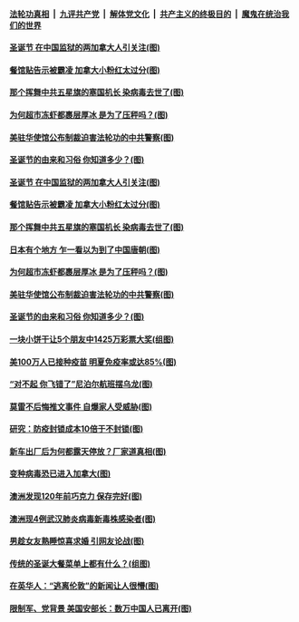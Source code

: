 

####  [法轮功真相](../../../../basic/blob/master/README.md?t=12262302) &nbsp;|&nbsp; [九评共产党](../../../../9ping.md/blob/master/README.md?t=12262302) &nbsp;|&nbsp; [解体党文化](../../../../jtdwh.md/blob/master/README.md?t=12262302)  &nbsp;|&nbsp; [共产主义的终极目的](../../../../gczydzjmd.md/blob/master/README.md?t=12262302) &nbsp;|&nbsp; [魔鬼在统治我们的世界](../../../../mgztzwmdsj.md/blob/master/README.md?t=12262302) 

#### [圣诞节 在中国监狱的两加拿大人引关注(图)](../pages/p3/957063.md?t=12262302) 

#### [餐馆贴告示被霸凌 加拿大小粉红太过分(图)](../pages/p3/957060.md?t=12262302) 

#### [那个挥舞中共五星旗的塞国机长 染病毒去世了(图)](../pages/p3/957044.md?t=12262302) 

#### [为何超市冻虾都裹层厚冰 是为了压秤吗？(图)](../pages/p3/956609.md?t=12262302) 

#### [美驻华使馆公布制裁迫害法轮功的中共警察(图)](../pages/p3/956983.md?t=12262302) 

#### [圣诞节的由来和习俗 你知道多少？(图)](../pages/p3/956318.md?t=12262302) 

#### [圣诞节 在中国监狱的两加拿大人引关注(图)](../pages/p3/957063.md?t=12262302) 

#### [餐馆贴告示被霸凌 加拿大小粉红太过分(图)](../pages/p3/957060.md?t=12262302) 

#### [那个挥舞中共五星旗的塞国机长 染病毒去世了(图)](../pages/p3/957044.md?t=12262302) 

#### [日本有个地方 乍一看以为到了中国唐朝(图)](../pages/p3/956949.md?t=12262302) 

#### [为何超市冻虾都裹层厚冰 是为了压秤吗？(图)](../pages/p3/956609.md?t=12262302) 

#### [美驻华使馆公布制裁迫害法轮功的中共警察(图)](../pages/p3/956983.md?t=12262302) 

#### [圣诞节的由来和习俗 你知道多少？(图)](../pages/p3/956318.md?t=12262302) 

#### [一块小饼干让5个朋友中1425万彩票大奖(组图)](../pages/p3/956988.md?t=12262302) 

#### [美100万人已接种疫苗 明夏免疫率或达85%(图)](../pages/p3/956951.md?t=12262302) 

#### [“对不起 你飞错了”尼泊尔航班摆乌龙(图)](../pages/p3/956926.md?t=12262302) 

#### [莫雷不后悔推文事件 自爆家人受威胁(图)](../pages/p3/956944.md?t=12262302) 

#### [研究：防疫封锁成本10倍于不封锁(图)](../pages/p3/956940.md?t=12262302) 

#### [新车出厂后为何都露天停放？厂家道真相(图)](../pages/p3/956923.md?t=12262302) 

#### [变种病毒恐已进入加拿大(图)](../pages/p3/956859.md?t=12262302) 

#### [澳洲发现120年前巧克力 保存完好(图)](../pages/p3/956847.md?t=12262302) 

#### [澳洲现4例武汉肺炎病毒新毒株感染者(图)](../pages/p3/956828.md?t=12262302) 

#### [男趁女友熟睡惊喜求婚 引网友论战(图)](../pages/p3/956815.md?t=12262302) 

#### [传统的圣诞大餐菜单上都有什么？(组图)](../pages/p3/956793.md?t=12262302) 

#### [在英华人：“逃离伦敦”的新闻让人很懵(图)](../pages/p3/956789.md?t=12262302) 

#### [限制军、党背景 美国安部长：数万中国人已离开(图)](../pages/p3/956727.md?t=12262302) 

